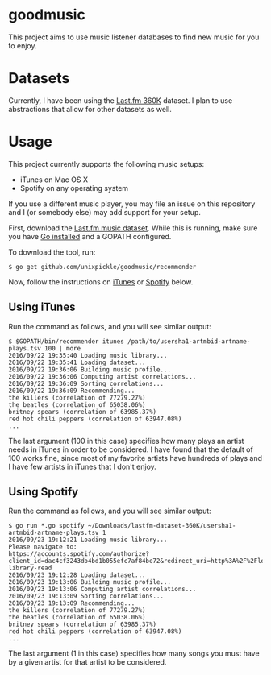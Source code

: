 # goodmusic

This project aims to use music listener databases to find new music for you to enjoy.

# Datasets

Currently, I have been using the [Last.fm 360K](http://www.dtic.upf.edu/~ocelma/MusicRecommendationDataset/lastfm-360K.html) dataset. I plan to use abstractions that allow for other datasets as well.

# Usage

This project currently supports the following music setups:

 * iTunes on Mac OS X
 * Spotify on any operating system

If you use a different music player, you may file an issue on this repository and I (or somebody else) may add support for your setup.

First, download the [Last.fm music dataset](http://www.dtic.upf.edu/~ocelma/MusicRecommendationDataset/lastfm-360K.html). While this is running, make sure you have [Go installed](https://golang.org/doc/install) and a GOPATH configured.

To download the tool, run:

```
$ go get github.com/unixpickle/goodmusic/recommender
```

Now, follow the instructions on [iTunes](#using-itunes) or [Spotify](#using-spotify) below.

## Using iTunes

Run the command as follows, and you will see similar output:

```
$ $GOPATH/bin/recommender itunes /path/to/usersha1-artmbid-artname-plays.tsv 100 | more
2016/09/22 19:35:40 Loading music library...
2016/09/22 19:35:41 Loading dataset...
2016/09/22 19:36:06 Building music profile...
2016/09/22 19:36:06 Computing artist correlations...
2016/09/22 19:36:09 Sorting correlations...
2016/09/22 19:36:09 Recommending...
the killers (correlation of 77279.27%)
the beatles (correlation of 65038.06%)
britney spears (correlation of 63985.37%)
red hot chili peppers (correlation of 63947.08%)
...
```

The last argument (100 in this case) specifies how many plays an artist needs in iTunes in order to be considered. I have found that the default of 100 works fine, since most of my favorite artists have hundreds of plays and I have few artists in iTunes that I don't enjoy.

## Using Spotify

Run the command as follows, and you will see similar output:

```
$ go run *.go spotify ~/Downloads/lastfm-dataset-360K/usersha1-artmbid-artname-plays.tsv 1
2016/09/23 19:12:21 Loading music library...
Please navigate to:
https://accounts.spotify.com/authorize?client_id=dac4cf3243db4bd1b055efc7af84be72&redirect_uri=http%3A%2F%2Flocalhost%3A14505%2Fspotifydone&response_type=token&scope=user-library-read
2016/09/23 19:12:28 Loading dataset...
2016/09/23 19:13:06 Building music profile...
2016/09/23 19:13:06 Computing artist correlations...
2016/09/23 19:13:09 Sorting correlations...
2016/09/23 19:13:09 Recommending...
the killers (correlation of 77279.27%)
the beatles (correlation of 65038.06%)
britney spears (correlation of 63985.37%)
red hot chili peppers (correlation of 63947.08%)
...
```

The last argument (1 in this case) specifies how many songs you must have by a given artist for that artist to be considered.
